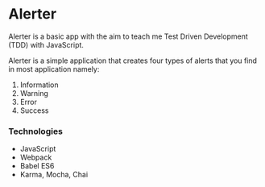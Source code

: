 # Alerter

Alerter is a basic app with the aim to teach me Test Driven Development (TDD) with JavaScript.

Alerter is a simple application that creates four types of alerts that you find in most application namely:

1. Information
2. Warning
3. Error
4. Success 

### Technologies

- JavaScript
- Webpack
- Babel ES6
- Karma, Mocha, Chai
